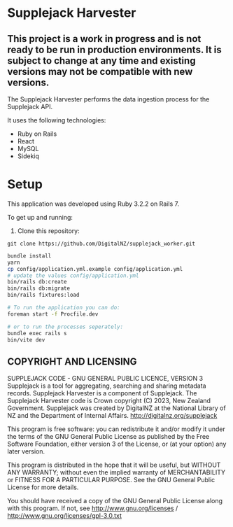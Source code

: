 # Supplejack Harvester

## This project is a work in progress and is not ready to be run in production environments. It is subject to change at any time and existing versions may not be compatible with new versions. 

The Supplejack Harvester performs the data ingestion process for the Supplejack API.

It uses the following technologies:

- Ruby on Rails
- React
- MySQL
- Sidekiq


# Setup

This application was developed using Ruby 3.2.2 on Rails 7.

To get up and running:

1. Clone this repository:

`git clone https://github.com/DigitalNZ/supplejack_worker.git`


```bash
bundle install
yarn
cp config/application.yml.example config/application.yml
# update the values config/application.yml
bin/rails db:create
bin/rails db:migrate
bin/rails fixtures:load

# To run the application you can do:
foreman start -f Procfile.dev

# or to run the processes seperately:
bundle exec rails s
bin/vite dev
```

## COPYRIGHT AND LICENSING

SUPPLEJACK CODE - GNU GENERAL PUBLIC LICENCE, VERSION 3
Supplejack is a tool for aggregating, searching and sharing metadata records. Supplejack Harvester is a component of Supplejack. The Supplejack Harvester code is Crown copyright (C) 2023, New Zealand Government. Supplejack was created by DigitalNZ at the National Library of NZ and the Department of Internal Affairs. http://digitalnz.org/supplejack

This program is free software: you can redistribute it and/or modify it under the terms of the GNU General Public License as published by the Free Software Foundation, either version 3 of the License, or (at your option) any later version.

This program is distributed in the hope that it will be useful, but WITHOUT ANY WARRANTY; without even the implied warranty of MERCHANTABILITY or FITNESS FOR A PARTICULAR PURPOSE. See the GNU General Public License for more details.

You should have received a copy of the GNU General Public License along with this program. If not, see http://www.gnu.org/licenses / http://www.gnu.org/licenses/gpl-3.0.txt

